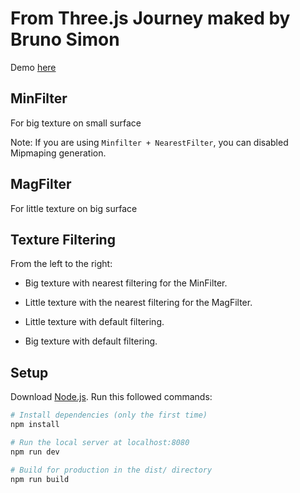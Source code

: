 # From Three.js Journey maked by Bruno Simon

Demo [here](https://flourishing-manatee-68cd50.netlify.app)

## MinFilter

For big texture on small surface

Note: If you are using `Minfilter + NearestFilter`, you can disabled Mipmaping generation.

## MagFilter

For little texture on big surface

## Texture Filtering

From the left to the right:

- Big texture with nearest filtering for the MinFilter.

- Little texture with the nearest filtering for the MagFilter.

- Little texture with default filtering.

- Big texture with default filtering.

## Setup

Download [Node.js](https://nodejs.org/en/download/).
Run this followed commands:

```bash
# Install dependencies (only the first time)
npm install

# Run the local server at localhost:8080
npm run dev

# Build for production in the dist/ directory
npm run build
```
